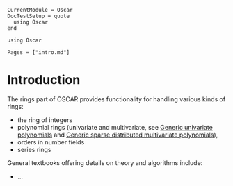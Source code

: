 ```@meta
CurrentModule = Oscar
DocTestSetup = quote
  using Oscar
end
```

```@setup oscar
using Oscar
```

```@contents
Pages = ["intro.md"]
```

# Introduction

The rings part of OSCAR provides functionality for handling
various kinds of rings: 
- the ring of integers
- polynomial rings (univariate and multivariate, see [Generic univariate polynomials](@ref) and [Generic sparse distributed multivariate polynomials](@ref)),
- orders in number fields
- series rings

General textbooks offering details on theory and algorithms include:
- ...
